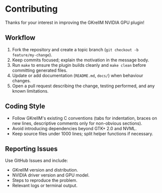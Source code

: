 # Contributing

Thanks for your interest in improving the GKrellM NVIDIA GPU plugin!

## Workflow
1. Fork the repository and create a topic branch (`git checkout -b feature/my-change`).
2. Keep commits focused; explain the motivation in the message body.
3. Run `make` to ensure the plugin builds cleanly and `make clean` before committing generated files.
4. Update or add documentation (`README.md`, `docs/`) when behaviour changes.
5. Open a pull request describing the change, testing performed, and any known limitations.

## Coding Style
- Follow GKrellM's existing C conventions (tabs for indentation, braces on new lines, descriptive comments only for non-obvious sections).
- Avoid introducing dependencies beyond GTK+ 2.0 and NVML.
- Keep source files under 1000 lines; split helper functions if necessary.

## Reporting Issues
Use GitHub Issues and include:
- GKrellM version and distribution.
- NVIDIA driver version and GPU model.
- Steps to reproduce the problem.
- Relevant logs or terminal output.
